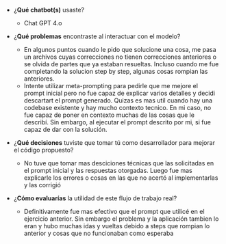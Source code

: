 - ¿**Qué chatbot(s)** usaste?

  - Chat GPT 4.o

- ¿**Qué problemas** encontraste al interactuar con el modelo?

  - En algunos puntos cuando le pido que solucione una cosa, me pasa un archivos cuyas correcciones no tienen correcciones anteriores o se olvida de partes que ya estaban resueltas. Incluso cuando me fue completando la solucion step by step, algunas cosas rompian las anteriores.
  - Intente utilizar meta-prompting para pedirle que me mejore el prompt inicial pero no fue capaz de explicar varios detalles y decidi descartart el prompt generado. Quizas es mas util cuando hay una codebase existente y hay mucho contexto tecnico. En mi caso, no fue capaz de poner en contexto muchas de las cosas que le describí. Sin embargo, al ejecutar el prompt descrito por mi, si fue capaz de dar con la solución.

- ¿**Qué decisiones** tuviste que tomar tú como desarrollador para mejorar el código propuesto?

  - No tuve que tomar mas desciciones técnicas que las solicitadas en el prompt inicial y las respuestas otorgadas. Luego fue mas explicarle los errores o cosas en las que no acertó al implementarlas y las corrigió

- ¿**Cómo evaluarías** la utilidad de este flujo de trabajo real?

  - Definitivamente fue mas efectivo que el prompt que utilicé en el ejercicio anterior. Sin embargo el problema y la aplicación tambien lo eran y hubo muchas idas y vueltas debido a steps que rompian lo anterior y cosas que no funcionaban como esperaba
